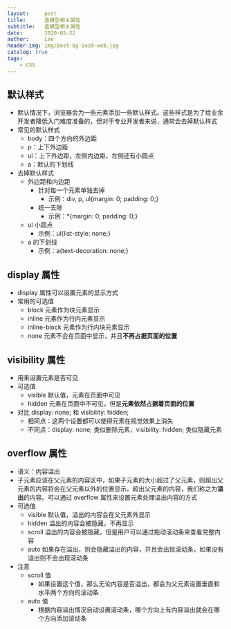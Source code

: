 ```yaml
---
layout:     post
title:      盒模型相关属性
subtitle:   盒模型相关属性
date:       2020-05-22
author:     Lee
header-img: img/post-bg-ios9-web.jpg
catalog: true
tags:
    - CSS
---
```


## 默认样式
  - 默认情况下，浏览器会为一些元素添加一些默认样式。这些样式是为了给业余开发者降低入门难度准备的，但对于专业开发者来说，通常会去掉默认样式
  - 常见的默认样式
    - body：四个方向的外边距
    - p：上下外边距
    - ul：上下外边距，左侧内边距，左侧还有小圆点
    - a：默认的下划线
  - 去掉默认样式
    - 外边距和内边距
      - 针对每一个元素单独去掉
        - 示例：div, p, ul{margin: 0; padding: 0;}
      - 统一去除
        - 示例：*{margin: 0; padding: 0;}
    - ul 小圆点
      - 示例：ul{list-style: none;}
    - a 的下划线
      - 示例：a{text-decoration: none;}

## display 属性
  - display 属性可以设置元素的显示方式
  - 常用的可选值
    - block         元素作为块元素显示
    - inline        元素作为行内元素显示
    - inline-block  元素作为行内块元素显示
    - none          元素不会在页面中显示，并且**不再占据页面的位置**

## visibility 属性
  - 用来设置元素是否可见
  - 可选值
    - visible  默认值，元素在页面中可见
    - hidden   元素在页面中不可见，但是**元素依然占据着页面的位置**
  - 对比 display: none; 和 visibility: hidden;
    - 相同点：这两个设置都可以使得元素在视觉效果上消失
    - 不同点：display: none; 类似删除元素，visibility: hidden; 类似隐藏元素

## overflow 属性
  - 语义：内容溢出
  - 子元素应该在父元素的内容区中，如果子元素的大小超过了父元素，则超出父元素的内容将会在父元素以外的位置显示。超出父元素的内容，我们称之为**溢出**的内容。可以通过 overflow 属性来设置元素处理溢出内容的方式
  - 可选值
    - visible 默认值，溢出的内容会在父元素外显示
    - hidden  溢出的内容会被隐藏，不再显示
    - scroll  溢出的内容会被隐藏，但是用户可以通过拖动滚动条来查看完整内容
    - auto    如果存在溢出，则会隐藏溢出的内容，并且会出现滚动条，如果没有溢出则不会出现滚动条
  - 注意
    - scroll 值
      - 如果设置这个值，那么无论内容是否溢出，都会为父元素设置垂直和水平两个方向的滚动条
    - auto 值
      - 根据内容溢出情况自动设置滚动条，哪个方向上有内容溢出就会在哪个方向添加滚动条
